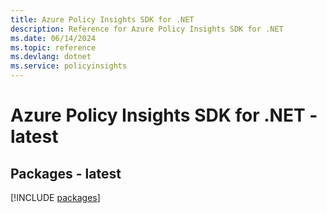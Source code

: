 ```yaml
---
title: Azure Policy Insights SDK for .NET
description: Reference for Azure Policy Insights SDK for .NET
ms.date: 06/14/2024
ms.topic: reference
ms.devlang: dotnet
ms.service: policyinsights
---
```

# Azure Policy Insights SDK for .NET - latest
## Packages - latest
[!INCLUDE [packages](policy-insights-index.md)]